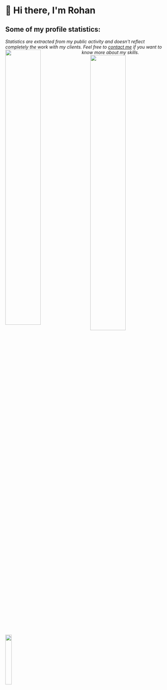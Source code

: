 # 👋 Hi there, I'm Rohan

## Some of my profile statistics:
<i>Statistics are extracted from my public activity and doesn't reflect completely the work with my clients. Feel free to <a href="" target="_blank">contact me</a> if you want to know more about my skills.</i>
<img align="left" width="47%" src="https://github-readme-stats.vercel.app/api?username=rohanlaub&show_icons=true&theme=gruvbox" />
<img align="right" width="47%" src="https://github-readme-stats.vercel.app/api/top-langs/?username=rohanlaub&layout=compact" />

<img align="left" width="20%" src="https://raw.githubusercontent.com/bablubambal/All_logo_and_pictures/1ac69ce5fbc389725f16f989fa53c62d6e1b4883/programming%20languages/python.svg"/>
